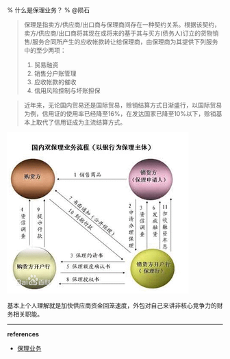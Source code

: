 % 什么是保理业务？
% @陨石

> 保理是指卖方/供应商/出口商与保理商间存在一种契约关系。根据该契约，卖方/供应商/出口商将其现在或将来的基于其与买方(债务人)订立的货物销售/服务合同所产生的应收帐款转让给保理商，由保理商为其提供下列服务中的至少两项：
> 1. 贸易融资
> 2. 销售分户账管理
> 3. 应收帐款的催收
> 4. 信用风险控制与坏账担保

> 近年来，无论国内贸易还是国际贸易，赊销结算方式日渐盛行，以国际贸易为例，信用证的使用率已经降至16%，在发达国家已降至10%以下，赊销基本上取代了信用证成为主流结算方式。

![保理业务流程和相关方](images/factoring-biz-flow.png)

基本上个人理解就是加快供应商资金回笼速度，外包对自己来讲非核心竞争力的财务相关职能。

---

**references**

- [保理业务](http://baike.baidu.com/view/1272040.htm)
